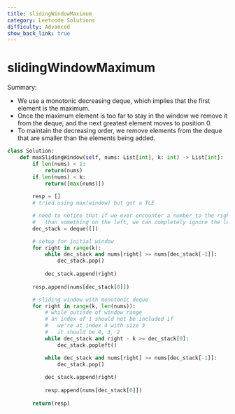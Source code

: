 ```yaml
---
title: slidingWindowMaximum
category: Leetcode Solutions
difficulty: Advanced
show_back_link: true
---
```


# slidingWindowMaximum

Summary:
- We use a monotonic decreasing deque, which implies that the first element is the maximum.
- Once the maximum element is too far to stay in the window we remove it from the deque, and the next greatest element moves to position 0.
- To maintain the decreasing order, we remove elements from the deque that are smaller than the elements being added.


```python
class Solution:
    def maxSlidingWindow(self, nums: List[int], k: int) -> List[int]:
        if len(nums) < 1:
            return(nums)
        if len(nums) < k:
            return([max(nums)])
        
        resp = []
        # tried using max(window) but got a TLE

        # need to notice that if we ever encounter a number to the right larger
        #   than something on the left, we can completely ignore the left
        dec_stack = deque([])

        # setup for initial window
        for right in range(k):
            while dec_stack and nums[right] >= nums[dec_stack[-1]]:
                dec_stack.pop()
            
            dec_stack.append(right)
        
        resp.append(nums[dec_stack[0]])

        # sliding window with monotonic deque
        for right in range(k, len(nums)):
            # while outisde of window range
            # an index of 1 should not be included if 
            #   we're at index 4 with size 3
            #   it should be 4, 3, 2
            while dec_stack and right - k >= dec_stack[0]:
                dec_stack.popleft()

            while dec_stack and nums[right] >= nums[dec_stack[-1]]:
                dec_stack.pop()
            
            dec_stack.append(right)
            
            resp.append(nums[dec_stack[0]])
        
        return(resp)
```
